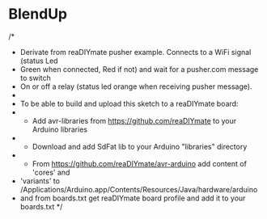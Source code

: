 BlendUp
=======

/*
 * Derivate from reaDIYmate pusher example. Connects to a WiFi signal (status Led
 * Green when connected, Red if not) and wait for a pusher.com message to switch
 * On or off a relay (status led orange when receiving pusher message).
 *
 * To be able to build and upload this sketch to a reaDIYmate board:
 * - Add avr-libraries from https://github.com/reaDIYmate to your Arduino libraries
 * - Download and add SdFat lib to your Arduino "libraries" directory
 * - From https://github.com/reaDIYmate/avr-arduino add content of 'cores' and 
 * 'variants' to /Applications/Arduino.app/Contents/Resources/Java/hardware/arduino
 * and from boards.txt get reaDIYmate board profile and add it to your boards.txt 
 */